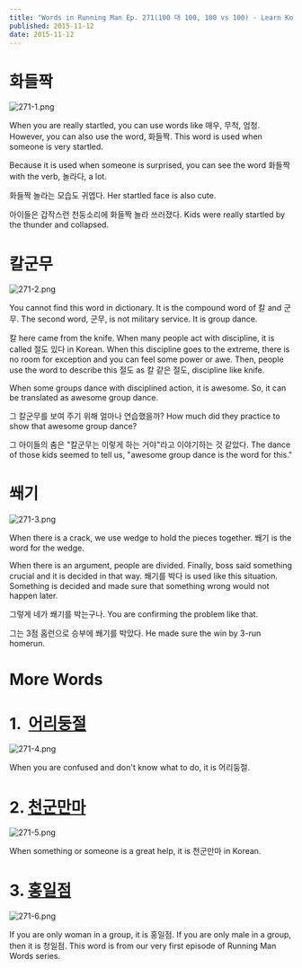 ```yaml
---
title: "Words in Running Man Ep. 271(100 대 100, 100 vs 100) - Learn Korean with Running Man"
published: 2015-11-12
date: 2015-11-12
---
```


#  화들짝

![271-1.png ](/images/271-1.png )

When you are really startled, you can use words like 매우, 무척, 엄청. However, you can also use the word, 화들짝. This word is used when someone is very startled.

Because it is used when someone is surprised, you can see the word 화들짝 with the verb, 놀라다, a lot.

화들짝 놀라는 모습도 귀엽다.
Her startled face is also cute.

아이들은 갑작스런 천둥소리에 화들짝 놀라 쓰러졌다.
Kids were really startled by the thunder and collapsed.

#  칼군무

![271-2.png ](/images/271-2.png )

You cannot find this word in dictionary. It is the compound word of 칼 and 군무. The second word, 군무, is not military service. It is group dance.

칼 here came from the knife. When many people act with discipline, it is called 절도 있다 in Korean. When this discipline goes to the extreme, there is no room for exception and you can feel some power or awe. Then, people use the word to describe this 절도 as 칼 같은 절도, discipline like knife.

When some groups dance with disciplined action, it is awesome. So, it can be translated as awesome group dance.

그 칼군무를 보여 주기 위해 얼마나 연습했을까?
How much did they practice to show that awesome group dance?

그 아이들의 춤은 "칼군무는 이렇게 하는 거야"라고 이야기하는 것 같았다.
The dance of those kids seemed to tell us, "awesome group dance is the word for this."

#  쐐기

![271-3.png ](/images/271-3.png )

When there is a crack, we use wedge to hold the pieces together. 쐐기 is the word for the wedge.

When there is an argument, people are divided. Finally, boss said something crucial and it is decided in that way. 쐐기를 박다 is used like this situation. Something is decided and made sure that something wrong would not happen later.

그렇게 네가 쐐기를 박는구나.
You are confirming the problem like that.

그는 3점 홈런으로 승부에 쐐기를 박았다.
He made sure the win by 3-run homerun.

#  More Words


#  1.  [어리둥절](/5-and-some-more-words-in-running-man-ep-2574%eb%8c%80-%ec%b5%9c%ea%b0%95%ec%9e%90%ec%a0%84-the-battle-of-heroes-learn-korean-with-running-man/)

![271-4.png ](/images/271-4.png )

When you are confused and don't know what to do, it is 어리둥절.

#  2. [천군만마](/%EC%B2%9C%EA%B5%B0%EB%A7%8C%EB%A7%88%E5%8D%83%E8%BB%8D%E8%90%AC%E9%A6%AC-korean-4-character-idioms-15/)

![271-5.png ](/images/271-5.png )

When something or someone is a great help, it is 천군만마 in Korean.

#  3. [홍일점](/5-words-in-running-man-episode-241-learn-korean-with-running-man/)

![271-6.png ](/images/271-6.png )

If you are only woman in a group, it is 홍일점. If you are only male in a group, then it is 청일점. This word is from our very first episode of Running Man Words series.